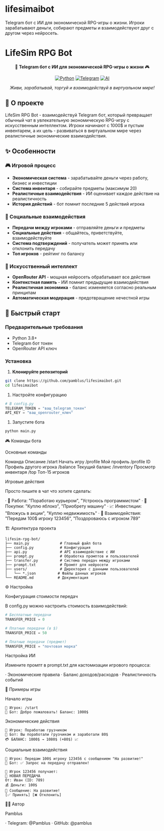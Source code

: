 # lifesimaibot
Telegram бот с ИИ для экономической RPG-игры о жизни. Игроки зарабатывают деньги, собирают предметы и взаимодействуют друг с другом через нейросеть.
# LifeSim RPG Bot

<div align="center">

🤖 **Telegram бот с ИИ для экономической RPG-игры о жизни** 🎮

[![Python](https://img.shields.io/badge/Python-3.8+-blue.svg)](https://www.python.org/)
[![Telegram](https://img.shields.io/badge/Telegram-Bot-blue.svg)](https://core.telegram.org/bots)
[![AI](https://img.shields.io/badge/AI-OpenRouter-green.svg)](https://openrouter.ai/)

*Живи, зарабатывай, торгуй и взаимодействуй в виртуальном мире!*

</div>

## 🎯 О проекте

LifeSim RPG Bot - взаимодействуй Telegram бот, который превращает обычный чат в увлекательную экономическую RPG-игру с искусственным интеллектом. Игроки начинают с 1000$ и пустым инвентарем, а их цель - развиваться в виртуальном мире через реалистичные экономические взаимодействия.

## ✨ Особенности

### 🎮 Игровой процесс
- **Экономическая система** - зарабатывайте деньги через работу, бизнес и инвестиции
- **Система инвентаря** - собирайте предметы (максимум 20)
- **Реалистичные взаимодействия** - ИИ оценивает каждое действие на реалистичность
- **История действий** - бот помнит последние 5 действий игрока

### 🤝 Социальные взаимодействия
- **Передачи между игроками** - отправляйте деньги и предметы
- **Социальные действия** - общайтесь, приветствуйте, взаимодействуйте
- **Система подтверждений** - получатель может принять или отклонить передачу
- **Топ игроков** - рейтинг по балансу

### 🧠 Искусственный интеллект
- **OpenRouter API** - мощная нейросеть обрабатывает все действия
- **Контекстная память** - ИИ помнит предыдущие взаимодействия
- **Реалистичная экономика** - баланс изменяется согласно реальным принципам
- **Автоматическая модерация** - предотвращение нечестной игры

## 🚀 Быстрый старт

### Предварительные требования
- Python 3.8+
- Telegram бот токен
- OpenRouter API ключ

### Установка

1. **Клонируйте репозиторий**
```bash
git clone https://github.com/pamblus/lifesimaibot.git
cd lifesimaibot
```

1. Настройте конфигурацию

```python
# В config.py
TELEGRAM_TOKEN = "ваш_telegram_токен"
API_KEY = "ваш_openrouter_ключ"
```

1. Запустите бота

```bash
python main.py
```

🎮 Команды бота

Основные команды

Команда Описание
/start Начать игру
/profile Мой профиль
/profile ID Профиль другого игрока
/balance Текущий баланс
/inventory Просмотр инвентаря
/top Топ-15 игроков

Игровые действия

Просто пишите в чат что хотите сделать:

· 💼 Работа: "Поработаю курьером", "Устроюсь программистом"
· 🛒 Покупки: "Куплю яблоко", "Приобрету машину"
· 📈 Инвестиции: "Вложусь в акции", "Куплю недвижимость"
· 🤝 Взаимодействия: "Передам 100$ игроку 123456", "Поздороваюсь с игроком 789"

🏗️ Архитектура проекта

```
lifesim-rpg-bot/
├── main.py              # Главный файл бота
├── config.py            # Конфигурация
├── api.py               # API взаимодействие с ИИ
├── prompt.py            # Обработка промптов и пользователей
├── transfer.py          # Система передач между игроками
├── prompt.txt           # Промпт для нейросети
├── users/               # Директория с данными пользователей
│   └── *.json          # Файлы данных игроков
└── README.md           # Документация
```

⚙️ Настройка

Конфигурация стоимости передач

В config.py можно настроить стоимость взаимодействий:

```python
# Бесплатные передачи
TRANSFER_PRICE = 0

# Платные передачи (в $)
TRANSFER_PRICE = 50

# Платные передачи (предмет)
TRANSFER_PRICE = "почтовая марка"
```

Настройка ИИ

Измените промпт в prompt.txt для кастомизации игрового процесса:

· Экономические правила
· Баланс доходов/расходов
· Реалистичность событий

🎪 Примеры игры

Начало игры

```
👤 Игрок: /start
🤖 Бот: Добро пожаловать! Баланс: 1000$
```

Экономические действия

```
👤 Игрок: Поработаю грузчиком
🤖 Бот: Вы поработали грузчиком и заработали 80$
💳 БАЛАНС: 1000$ → 1080$ (+80$) 📈
```

Социальные взаимодействия

```
👤 Игрок: Передам 100$ игроку 123456 с сообщением "На развитие!"
🤖 Бот: ✅ Запрос на передачу отправлен!

👤 Игрок 123456 получает:
💸 НОВАЯ ПЕРЕДАЧА
От: Иван (ID: 789)
💰 Деньги: 100$
💬 Сообщение: На развитие!
[✅ Принять] [❌ Отклонить]
```


👨‍💻 Автор

Pamblus

· Telegram: @Pamblus
· GitHub: @pamblus
